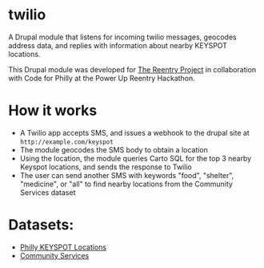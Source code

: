 # twilio
A Drupal module that listens for incoming twilio messages, geocodes address data, and replies with information about nearby KEYSPOT locations.

This Drupal module was developed for [The Reentry Project](https://thereentryproject.org/) in collaboration with Code for Philly at the Power Up Reentry Hackathon.

# How it works
* A Twilio app accepts SMS, and issues a webhook to the drupal site at ```http://example.com/keyspot```
* The module geocodes the SMS body to obtain a location
* Using the location, the module queries Carto SQL for the top 3 nearby Keyspot locations, and sends the response to Twilio
* The user can send another SMS with keywords "food", "shelter", "medicine", or "all" to find nearby locations from the Community Services dataset

# Datasets:
* [Philly KEYSPOT Locations](https://www.opendataphilly.org/dataset/philly-keyspot-locations/resource/12965cc6-410c-4aec-b947-a25337d687e3)
* [Community Services](https://www.opendataphilly.org/dataset/community-services)

